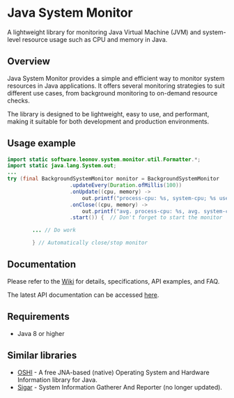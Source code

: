 Java System Monitor
===================
A lightweight library for monitoring Java Virtual Machine (JVM) and system-level resource usage such as CPU and memory in Java.

Overview
--------
Java System Monitor provides a simple and efficient way to monitor system resources in Java applications. It offers several monitoring strategies to suit different use cases, from background monitoring to on-demand resource checks.

The library is designed to be lightweight, easy to use, and performant, making it suitable for both development and production environments.

Usage example
-------------

```java
import static software.leonov.system.monitor.util.Formatter.*;
import static java.lang.System.out;
...
try (final BackgroundSystemMonitor monitor = BackgroundSystemMonitor
                    .updateEvery(Duration.ofMillis(100))
                    .onUpdate((cpu, memory) ->
                        out.printf("process-cpu: %s, system-cpu; %s used-memory: %s%n", formatPercent(cpu.getProcessCpuLoad()), formatPercent(cpu.getSystemCpuLoad()), formatDecimalBytes(memory.getUsedMemory())))
                    .onClose((cpu, memory) ->
                        out.printf("avg. process-cpu: %s, avg. system-cpu %s, max. used-memory: %s%n", formatPercent(cpu.getAverageProcessCpuLoad()), formatPercent(cpu.getAverageSystemCpuLoad()), formatDecimalBytes(memory.getMaxUsedMemory())))
                    .start()) {  // Don't forget to start the monitor

        ... // Do work

        } // Automatically close/stop monitor
```

Documentation
-------------
Please refer to the [Wiki](https://github.com/zleonov/java-system-monitor/wiki) for details, specifications, API examples, and FAQ.

The latest API documentation can be accessed [here](https://zleonov.github.io/java-system-monitor/api/latest).

Requirements
------------
- Java 8 or higher

Similar libraries
-----------------
- [OSHI](https://github.com/oshi/oshi) - A free JNA-based (native) Operating System and Hardware Information library for Java.
- [Sigar](https://github.com/hyperic/sigar) - System Information Gatherer And Reporter (no longer updated).